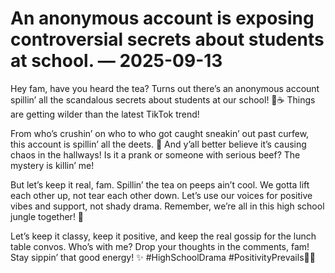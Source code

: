 # An anonymous account is exposing controversial secrets about students at school. — 2025-09-13

Hey fam, have you heard the tea? Turns out there’s an anonymous account spillin’ all the scandalous secrets about students at our school! 🐸☕️ Things are getting wilder than the latest TikTok trend!

From who’s crushin’ on who to who got caught sneakin’ out past curfew, this account is spillin’ all the deets. 🙊 And y’all better believe it’s causing chaos in the hallways! Is it a prank or someone with serious beef? The mystery is killin’ me!

But let’s keep it real, fam. Spillin’ the tea on peeps ain’t cool. We gotta lift each other up, not tear each other down. Let’s use our voices for positive vibes and support, not shady drama. Remember, we’re all in this high school jungle together! 💪

Let’s keep it classy, keep it positive, and keep the real gossip for the lunch table convos. Who’s with me? Drop your thoughts in the comments, fam! Stay sippin’ that good energy! ✨ #HighSchoolDrama #PositivityPrevails🌈🌟